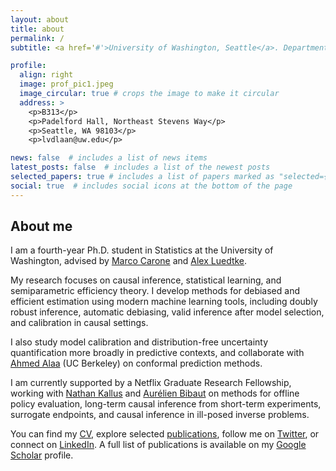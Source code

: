 ```yaml
---
layout: about
title: about
permalink: /
subtitle: <a href='#'>University of Washington, Seattle</a>. Department of Statistics

profile:
  align: right
  image: prof_pic1.jpeg
  image_circular: true # crops the image to make it circular
  address: >
    <p>B313</p>
    <p>Padelford Hall, Northeast Stevens Way</p>
    <p>Seattle, WA 98103</p>
    <p>lvdlaan@uw.edu</p>

news: false  # includes a list of news items
latest_posts: false  # includes a list of the newest posts
selected_papers: true # includes a list of papers marked as "selected={true}"
social: true  # includes social icons at the bottom of the page
---
```


## About me

I am a fourth-year Ph.D. student in Statistics at the University of Washington, advised by [Marco Carone](http://faculty.washington.edu/mcarone/about.html) and [Alex Luedtke](http://www.alexluedtke.com).

My research focuses on causal inference, statistical learning, and semiparametric efficiency theory. I develop methods for debiased and efficient estimation using modern machine learning tools, including doubly robust inference, automatic debiasing, valid inference after model selection, and calibration in causal settings.

I also study model calibration and distribution-free uncertainty quantification more broadly in predictive contexts, and collaborate with [Ahmed Alaa](https://vcresearch.berkeley.edu/faculty/ahmed-alaa) (UC Berkeley) on conformal prediction methods.

I am currently supported by a Netflix Graduate Research Fellowship, working with [Nathan Kallus](https://nathankallus.com/) and [Aurélien Bibaut](https://scholar.google.com/citations?user=N_8WC5oAAAAJ&hl=en) on methods for offline policy evaluation, long-term causal inference from short-term experiments, surrogate endpoints, and causal inference in ill-posed inverse problems.

You can find my [CV](https://larsvanderlaan.github.io/cv/), explore selected [publications](https://larsvanderlaan.github.io/publications/), follow me on [Twitter](https://twitter.com/LarsvanderLaan3), or connect on [LinkedIn](https://www.linkedin.com/in/lars-van-der-laan-32367615b/). A full list of publications is available on my [Google Scholar](https://scholar.google.com/citations?user=0bwP0i4AAAAJ&hl=en) profile.
